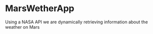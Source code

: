 # MarsWetherApp
Using a NASA API we are dynamically retrieving information about the weather on Mars
